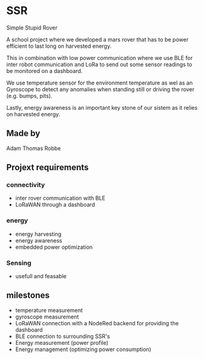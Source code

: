 # SSR
Simple Stupid Rover

A school project where we developed a mars rover that has to be power efficient to last long on harvested energy.

This in combination with low power communication where we use BLE for inter robot communication and LoRa to send out some sensor readings to be monitored on a dashboard.

We use temperature sensor for the environment temperature as wel as an Gyroscope to detect any anomalies when standing still or driving the rover (e.g. bumps, pits).

Lastly, energy awareness is an important key stone of our sistem as it relies on harvested energy.

## Made by
Adam
Thomas
Robbe

## Projext requirements
### connectivity
- inter rover communication with BLE
- LoRaWAN through a dashboard

### energy
- energy harvesting
- energy awareness
- embedded power optimization

### Sensing
- usefull and feasable

## milestones
- temperature measurement
- gyroscope measurement
- LoRaWAN connection with a NodeRed backend for providing the dashboard
- BLE connection to surrounding SSR's
- Energy measurement (power profile)
- Energy management (optimizing power consumption)


